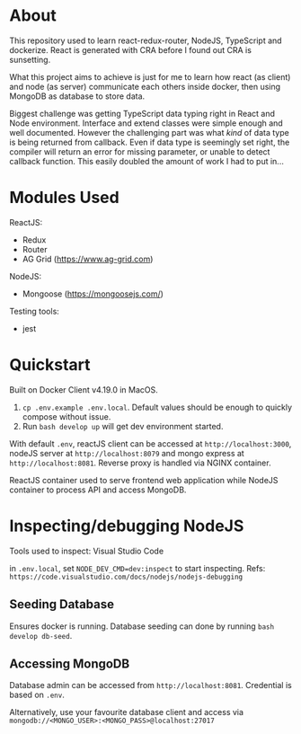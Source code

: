 
# About

This repository used to learn react-redux-router, NodeJS, TypeScript and dockerize. React is generated with CRA before I found out CRA is sunsetting.

What this project aims to achieve is just for me to learn how react (as client) and node (as server) communicate each others inside docker, then using MongoDB as database to store data.

Biggest challenge was getting TypeScript data typing right in React and Node environment. Interface and extend classes were simple enough and well documented. However the challenging part was what *kind* of data type is being returned from callback. Even if data type is seemingly set right, the compiler will return an error for missing parameter, or unable to detect callback function. This easily doubled the amount of work I had to put in...

# Modules Used

ReactJS:
- Redux
- Router
- AG Grid (https://www.ag-grid.com)

NodeJS:
- Mongoose (https://mongoosejs.com/)

Testing tools:
- jest

# Quickstart

Built on Docker Client v4.19.0 in MacOS.

1. `cp .env.example .env.local`. Default values should be enough to quickly compose without issue.
2. Run `bash develop up` will get dev environment started.

With default `.env`, reactJS client can be accessed at `http://localhost:3000`, nodeJS server at `http://localhost:8079` and mongo express at `http://localhost:8081`. Reverse proxy is handled via NGINX container.

ReactJS container used to serve frontend web application while NodeJS container to process API and access MongoDB.

# Inspecting/debugging NodeJS

Tools used to inspect: Visual Studio Code

in `.env.local`, set `NODE_DEV_CMD=dev:inspect` to start inspecting. Refs: `https://code.visualstudio.com/docs/nodejs/nodejs-debugging`

## Seeding Database 

Ensures docker is running. Database seeding can done by running `bash develop db-seed`.

## Accessing MongoDB

Database admin can be accessed from `http://localhost:8081`. Credential is based on `.env`.

Alternatively, use your favourite database client and access via `mongodb://<MONGO_USER>:<MONGO_PASS>@localhost:27017`